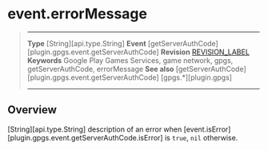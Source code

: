 # event.errorMessage

> --------------------- ------------------------------------------------------------------------------------------
> __Type__              [String][api.type.String]
> __Event__             [getServerAuthCode][plugin.gpgs.event.getServerAuthCode]
> __Revision__          [REVISION_LABEL](REVISION_URL)
> __Keywords__          Google Play Games Services, game network, gpgs, getServerAuthCode, errorMessage
> __See also__          [getServerAuthCode][plugin.gpgs.event.getServerAuthCode]
>						[gpgs.*][plugin.gpgs]
> --------------------- ------------------------------------------------------------------------------------------

## Overview

[String][api.type.String] description of an error when [event.isError][plugin.gpgs.event.getServerAuthCode.isError] is `true`, `nil` otherwise.